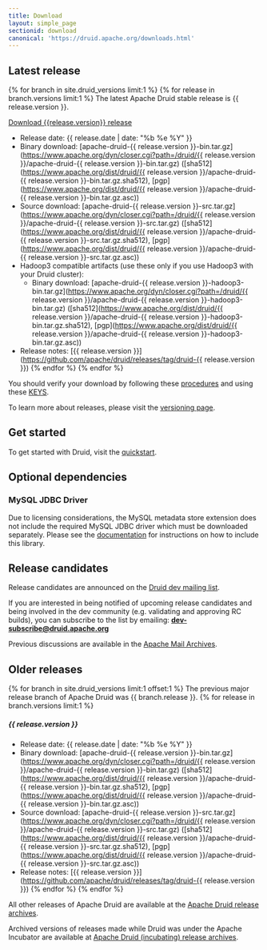 ```yaml
---
title: Download
layout: simple_page
sectionid: download
canonical: 'https://druid.apache.org/downloads.html'
---
```


## Latest release

{% for branch in site.druid_versions limit:1 %}
{% for release in branch.versions limit:1 %}
The latest Apache Druid stable release is {{ release.version }}.

<p>
<a class="large-button download" href="https://www.apache.org/dyn/closer.cgi?path=/druid/{{ release.version }}/apache-druid-{{ release.version }}-bin.tar.gz" download onclick="trackDownload('button', 'https://www.apache.org/dyn/closer.cgi?path=/druid/{{ release.version }}/apache-druid-{{ release.version }}-bin.tar.gz');"><span class="fa fa-download"></span> Download {{release.version}} release</a><br>
</p>

* Release date: {{ release.date | date: "%b %e %Y" }}
* Binary download: [apache-druid-{{ release.version }}-bin.tar.gz](https://www.apache.org/dyn/closer.cgi?path=/druid/{{ release.version }}/apache-druid-{{ release.version }}-bin.tar.gz) ([sha512](https://www.apache.org/dist/druid/{{ release.version }}/apache-druid-{{ release.version }}-bin.tar.gz.sha512), [pgp](https://www.apache.org/dist/druid/{{ release.version }}/apache-druid-{{ release.version }}-bin.tar.gz.asc))
* Source download: [apache-druid-{{ release.version }}-src.tar.gz](https://www.apache.org/dyn/closer.cgi?path=/druid/{{ release.version }}/apache-druid-{{ release.version }}-src.tar.gz) ([sha512](https://www.apache.org/dist/druid/{{ release.version }}/apache-druid-{{ release.version }}-src.tar.gz.sha512), [pgp](https://www.apache.org/dist/druid/{{ release.version }}/apache-druid-{{ release.version }}-src.tar.gz.asc))
* Hadoop3 compatible artifacts (use these only if you use Hadoop3 with your Druid cluster):
  * Binary download: [apache-druid-{{ release.version }}-hadoop3-bin.tar.gz](https://www.apache.org/dyn/closer.cgi?path=/druid/{{ release.version }}/apache-druid-{{ release.version }}-hadoop3-bin.tar.gz) ([sha512](https://www.apache.org/dist/druid/{{ release.version }}/apache-druid-{{ release.version }}-hadoop3-bin.tar.gz.sha512), [pgp](https://www.apache.org/dist/druid/{{ release.version }}/apache-druid-{{ release.version }}-hadoop3-bin.tar.gz.asc))
* Release notes: [{{ release.version }}](https://github.com/apache/druid/releases/tag/druid-{{ release.version }})
{% endfor %}
{% endfor %}

You should verify your download by following these [procedures](https://www.apache.org/info/verification.html) and using these [KEYS](https://www.apache.org/dist/druid/KEYS).

To learn more about releases, please visit the [versioning page](/docs/latest/development/versioning.html).

## Get started

To get started with Druid, visit the [quickstart](/docs/latest/tutorials/index.html).

## Optional dependencies

### MySQL JDBC Driver

Due to licensing considerations, the MySQL metadata store extension does not include the required MySQL JDBC driver which
must be downloaded separately. Please see the [documentation](/docs/latest/development/extensions-core/mysql.html) for instructions on how to include this library.

## Release candidates

Release candidates are announced on the [Druid dev mailing list](https://lists.apache.org/list.html?dev@druid.apache.org).

If you are interested in being notified of upcoming release candidates and being involved in the dev community (e.g. validating and approving RC builds), you can subscribe to the list by emailing: **dev-subscribe@druid.apache.org**

Previous discussions are available in the [Apache Mail Archives](https://lists.apache.org/list.html?dev@druid.apache.org).

## Older releases

{% for branch in site.druid_versions limit:1 offset:1 %}
The previous major release branch of Apache Druid was {{ branch.release }}.
{% for release in branch.versions limit:1 %}

##### {{ release.version }}

* Release date: {{ release.date | date: "%b %e %Y" }}
* Binary download: [apache-druid-{{ release.version }}-bin.tar.gz](https://www.apache.org/dyn/closer.cgi?path=/druid/{{ release.version }}/apache-druid-{{ release.version }}-bin.tar.gz) ([sha512](https://www.apache.org/dist/druid/{{ release.version }}/apache-druid-{{ release.version }}-bin.tar.gz.sha512), [pgp](https://www.apache.org/dist/druid/{{ release.version }}/apache-druid-{{ release.version }}-bin.tar.gz.asc))
* Source download: [apache-druid-{{ release.version }}-src.tar.gz](https://www.apache.org/dyn/closer.cgi?path=/druid/{{ release.version }}/apache-druid-{{ release.version }}-src.tar.gz) ([sha512](https://www.apache.org/dist/druid/{{ release.version }}/apache-druid-{{ release.version }}-src.tar.gz.sha512), [pgp](https://www.apache.org/dist/druid/{{ release.version }}/apache-druid-{{ release.version }}-src.tar.gz.asc))
* Release notes: [{{ release.version }}](https://github.com/apache/druid/releases/tag/druid-{{ release.version }})
{% endfor %}
{% endfor %}

All other releases of Apache Druid are available at the [Apache Druid release archives](https://archive.apache.org/dist/druid/).

Archived versions of releases made while Druid was under the Apache Incubator are available at [Apache Druid (incubating) release archives](https://archive.apache.org/dist/incubator/druid/).

